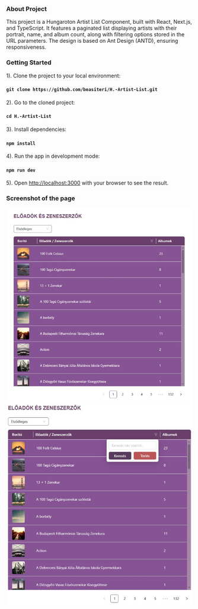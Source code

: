 ### About Project
This project is a Hungaroton Artist List Component, built with React, Next.js, and TypeScript. It features a paginated list displaying artists with their portrait, name, and album count, along with filtering options stored in the URL parameters. The design is based on Ant Design (ANTD), ensuring responsiveness.

### Getting Started
1). Clone the project to your local environment:
#### `git clone https://github.com/beasiteri/H.-Artist-List.git`

2). Go to the cloned project:
#### `cd H.-Artist-List`

3). Install dependencies:
#### `npm install`

4). Run the app in development mode:
#### `npm run dev`

5). Open [http://localhost:3000](http://localhost:3000) with your browser to see the result.

### Screenshot of the page
![](/public/artists-list.png)
![](/public/artists-list-filtering.png)
